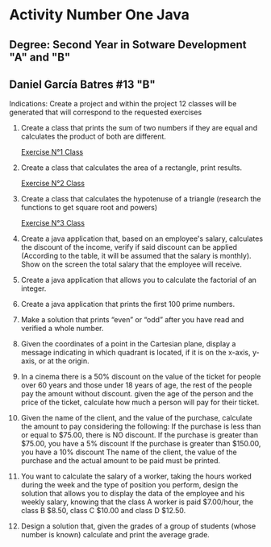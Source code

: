 # Activity Number One Java

## Degree: Second Year in Sotware Development "A" and "B"

## Daniel García Batres #13 "B"

Indications: Create a project and within the project 12 classes will be generated that will correspond
to the requested exercises

1. Create a class that prints the sum of two numbers if they are equal and calculates the product of
   both are different.

   [Exercise N°1 Class](https://github.com/danielbatres/activity-one-java/blob/main/src/Exercise/Exercise1.java)

2. Create a class that calculates the area of ​​a rectangle, print results.

    [Exercise N°2 Class](https://github.com/danielbatres/activity-one-java/blob/main/src/Exercise/Exercise2.java)

3. Create a class that calculates the hypotenuse of a triangle (research the functions to get
   square root and powers)

    [Exercise N°3 Class](https://github.com/danielbatres/activity-one-java/blob/main/src/Exercise/Exercise3.java)

5. Create a java application that, based on an employee's salary, calculates the discount of the
   income, verify if said discount can be applied (According to the table, it will be assumed that the salary is
   monthly). Show on the screen the total salary that the employee will receive.

6. Create a java application that allows you to calculate the factorial of an integer.

7. Create a java application that prints the first 100 prime numbers.

8. Make a solution that prints “even” or “odd” after you have read and verified a
   whole number.

9. Given the coordinates of a point in the Cartesian plane, display a message indicating in
      which quadrant is located, if it is on the x-axis, y-axis, or at the origin.

10. In a cinema there is a 50% discount on the value of the ticket for people over 60
    years and those under 18 years of age, the rest of the people pay the amount without discount. given the age
    of the person and the price of the ticket, calculate how much a person will pay for their ticket.

11. Given the name of the client, and the value of the purchase, calculate the amount to pay considering the
    following: If the purchase is less than or equal to $75.00, there is NO discount. If the purchase is greater than
    $75.00, you have a 5% discount If the purchase is greater than $150.00, you have a 10% discount
    The name of the client, the value of the purchase and the actual amount to be paid must be printed.

12. You want to calculate the salary of a worker, taking the hours worked during the week
    and the type of position you perform, design the solution that allows you to display the data of the
    employee and his weekly salary, knowing that the class A worker is paid $7.00/hour, the class B
    $8.50, class C $10.00 and class D $12.50.

13. Design a solution that, given the grades of a group of students (whose number is known)
    calculate and print the average grade.